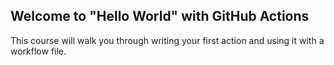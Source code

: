 ## Welcome to "Hello World" with GitHub Actions

This course will walk you through writing your first action and using it with a workflow file. 
